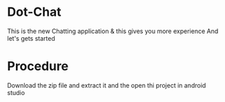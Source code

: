 # Dot-Chat
This is the new Chatting application &amp; this gives you more experience And let's gets started

# Procedure 
Download the zip file and extract it and the open thi project in android studio
